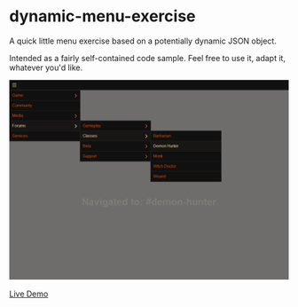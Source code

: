 dynamic-menu-exercise
=====================

A quick little menu exercise based on a potentially dynamic JSON object.

Intended as a fairly self-contained code sample. Feel free to use it, adapt it, whatever you'd like.

![Menu screenshot](/ReadMeScreenshot.png?raw=true)

[Live Demo](http://connorthomascleary.com/dynamic-menu-exercise)